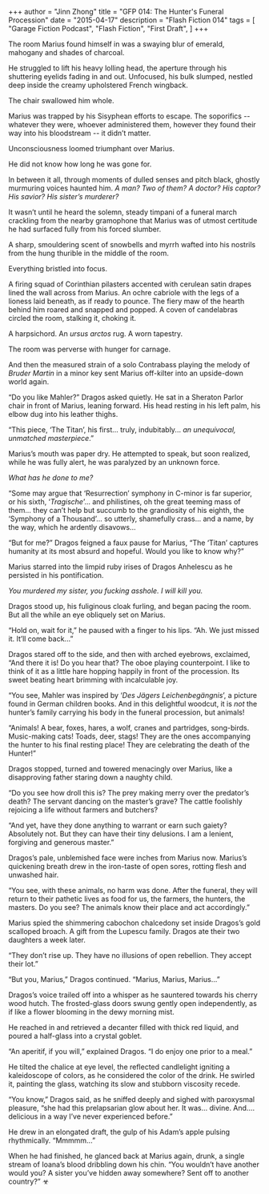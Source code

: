 +++
author = "Jinn Zhong"
title = "GFP 014: The Hunter's Funeral Procession"
date = "2015-04-17"
description = "Flash Fiction 014"
tags = [
    "Garage Fiction Podcast",
    "Flash Fiction",
    "First Draft",
]
+++

The room Marius found himself in was a swaying blur of emerald, mahogany and shades of charcoal. 

He struggled to lift his heavy lolling head, the aperture through his shuttering eyelids fading in and out. Unfocused, his bulk slumped, nestled deep inside the creamy upholstered French wingback. 

The chair swallowed him whole.

Marius was trapped by his Sisyphean efforts to escape. The soporifics -- whatever they were, whoever administered them, however they found their way into his bloodstream -- it didn’t matter. 

Unconsciousness loomed triumphant over Marius.

He did not know how long he was gone for.

In between it all, through moments of dulled senses and pitch black, ghostly murmuring voices haunted him. _A man? Two of them? A doctor? His captor? His savior? His sister’s murderer?_

It wasn’t until he heard the solemn, steady timpani of a funeral march crackling from the nearby gramophone that Marius was of utmost certitude he had surfaced fully from his forced slumber.

A sharp, smouldering scent of snowbells and myrrh wafted into his nostrils from the hung thurible in the middle of the room. 

Everything bristled into focus.

A firing squad of Corinthian pilasters accented with cerulean satin drapes lined the wall across from Marius. An ochre cabriole with the legs of a lioness laid beneath, as if ready to pounce. The fiery maw of the hearth behind him roared and snapped and popped. A coven of candelabras circled the room, stalking it, choking it. 

A harpsichord.  An _ursus arctos_ rug. A worn tapestry.

The room was perverse with hunger for carnage.

And then the measured strain of a solo Contrabass playing the melody of _Bruder Martin_ in a minor key sent Marius off-kilter into an upside-down world again.

“Do you like Mahler?” Dragos asked quietly. He sat in a Sheraton Parlor chair in front of Marius, leaning forward. His head resting in his left palm, his elbow dug into his leather thighs.

“This piece, ‘The Titan’, his first... truly, indubitably... _an unequivocal, unmatched masterpiece_.”

Marius’s mouth was paper dry. He attempted to speak, but soon realized, while he was fully alert, he was paralyzed by an unknown force. 

_What has he done to me?_

“Some may argue that ‘Resurrection’ symphony in C-minor is far superior, or his sixth, ‘_Tragische_’... and philistines, oh the great teeming mass of them... they can’t help but succumb to the grandiosity of his eighth, the ‘Symphony of a Thousand’... so utterly, shamefully crass... and a name, by the way, which he ardently disavows... 

“But for me?” Dragos feigned a faux pause for Marius, “The ‘Titan’ captures humanity at its most absurd and hopeful. Would you like to know why?”

Marius starred into the limpid ruby irises of Dragos Anhelescu as he persisted in his pontification. 

_You murdered my sister, you fucking asshole. I will kill you._

Dragos stood up, his fuliginous cloak furling, and began pacing the room. But all the while an eye obliquely set on Marius.

“Hold on, wait for it,” he paused with a finger to his lips. “Ah. We just missed it. It’ll come back...”

Dragos stared off to the side, and then with arched eyebrows, exclaimed, “And there it is! Do you hear that? The oboe playing counterpoint. I like to think of it as a little hare hopping happily in front of the procession. Its sweet beating heart brimming with incalculable joy.

“You see, Mahler was inspired by ‘_Des Jägers Leichenbegängnis_’, a picture found in German children books. And in this delightful woodcut, it is _not_ the hunter’s family carrying his body in the funeral procession, but animals!

“Animals! A bear, foxes, hares, a wolf, cranes and partridges, song-birds. Music-making cats! Toads, deer, stags! They are the ones accompanying the hunter to his final resting place! They are celebrating the death of the Hunter!”

Dragos stopped, turned and towered menacingly over Marius, like a disapproving father staring down a naughty child.

“Do you see how droll this is? The prey making merry over the predator’s death? The servant dancing on the master’s grave? The cattle foolishly rejoicing a life without farmers and butchers? 

“And yet, have they done anything to warrant or earn such gaiety? Absolutely not. But they can have their tiny delusions. I am a lenient, forgiving and generous master.”

Dragos’s pale, unblemished face were inches from Marius now. Marius’s quickening breath drew in the iron-taste of open sores, rotting flesh and unwashed hair.

“You see, with these animals, no harm was done. After the funeral, they will return to their pathetic lives as food for us, the farmers, the hunters, the masters. Do you see? The animals know their place and act accordingly.”

Marius spied the shimmering cabochon chalcedony set inside Dragos’s gold scalloped broach. A gift from the Lupescu family. Dragos ate their two daughters a week later.

“They don’t rise up. They have no illusions of open rebellion. They accept their lot.”

“But you, Marius,” Dragos continued. “Marius, Marius, Marius...”

Dragos’s voice trailed off into a whisper as he sauntered towards his cherry wood hutch.  The frosted-glass doors swung gently open independently, as if like a flower blooming in the dewy morning mist.

He reached in and retrieved a decanter filled with thick red liquid, and poured a half-glass into a crystal goblet.

“An aperitif, if you will,” explained Dragos. “I do enjoy one prior to a meal.”

He tilted the chalice at eye level, the reflected candlelight igniting a kaleidoscope of colors, as he considered the color of the drink. He swirled it, painting the glass, watching its slow and stubborn viscosity recede.

“You know,” Dragos said, as he sniffed deeply and sighed with paroxysmal pleasure, “she had this prelapsarian glow about her. It was... divine. And.... delicious in a way I’ve never experienced before.”

He drew in an elongated draft, the gulp of his Adam’s apple pulsing rhythmically. “Mmmmm...”

When he had finished, he glanced back at Marius again, drunk, a single stream of Ioana’s blood dribbling down his chin. “You wouldn’t have another would you? A sister you’ve hidden away somewhere? Sent off to another country?” ☣
